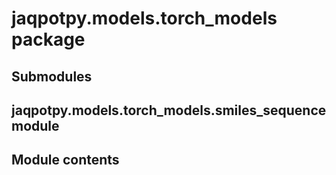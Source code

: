 # jaqpotpy.models.torch_models package

## Submodules

## jaqpotpy.models.torch_models.smiles_sequence module

## Module contents
